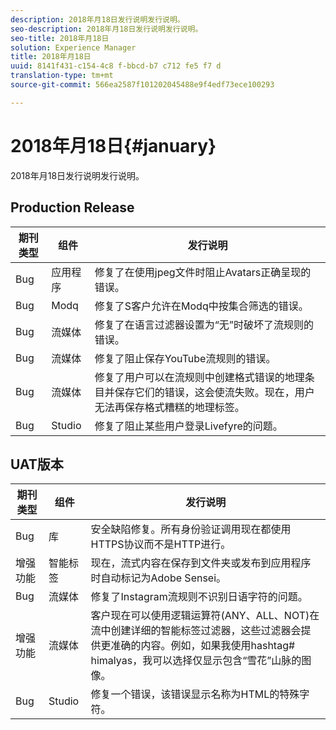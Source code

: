 ```yaml
---
description: 2018年月18日发行说明发行说明。
seo-description: 2018年月18日发行说明发行说明。
seo-title: 2018年月18日
solution: Experience Manager
title: 2018年月18日
uuid: 8141f431-c154-4c8 f-bbcd-b7 c712 fe5 f7 d
translation-type: tm+mt
source-git-commit: 566ea2587f101202045488e9f4edf73ece100293

---
```



# 2018年月18日{#january}

2018年月18日发行说明发行说明。

## Production Release

| **期刊类型** | **组件** | **发行说明** |
|---|---|---|
| Bug | 应用程序 | 修复了在使用jpeg文件时阻止Avatars正确呈现的错误。 |
| Bug | Modq | 修复了S客户允许在Modq中按集合筛选的错误。 |
| Bug | 流媒体 | 修复了在语言过滤器设置为“无”时破坏了流规则的错误。 |
| Bug | 流媒体 | 修复了阻止保存YouTube流规则的错误。 |
| Bug | 流媒体 | 修复了用户可以在流规则中创建格式错误的地理条目并保存它们的错误，这会使流失败。现在，用户无法再保存格式糟糕的地理标签。 |
| Bug | Studio | 修复了阻止某些用户登录Livefyre的问题。 |

## UAT版本

| **期刊类型** | **组件** | **发行说明** |
|---|---|---|
| Bug | 库 | 安全缺陷修复。所有身份验证调用现在都使用HTTPS协议而不是HTTP进行。 |
| 增强功能 | 智能标签 | 现在，流式内容在保存到文件夹或发布到应用程序时自动标记为Adobe Sensei。 |
| Bug | 流媒体 | 修复了Instagram流规则不识别日语字符的问题。 |
| 增强功能 | 流媒体 | 客户现在可以使用逻辑运算符(ANY、ALL、NOT)在流中创建详细的智能标签过滤器，这些过滤器会提供更准确的内容。例如，如果我使用hashtag# himalyas，我可以选择仅显示包含“雪花”山脉的图像。 |
| Bug | Studio | 修复一个错误，该错误显示名称为HTML的特殊字符。 |

